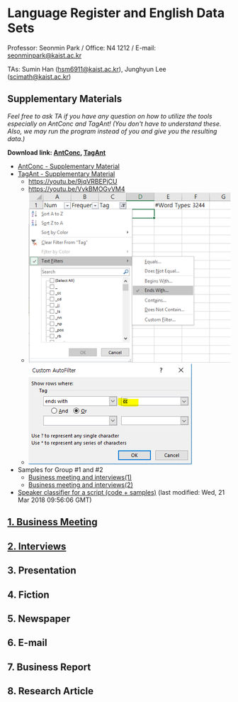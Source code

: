 # Language Register and English Data Sets

Professor: Seonmin Park / Office: N4 1212 / E-mail: seonminpark@kaist.ac.kr

TAs: Sumin Han (hsm6911@kaist.ac.kr), Junghyun Lee (scimath@kaist.ac.kr)

## Supplementary Materials

*Feel free to ask TA if you have any question on how to utilize the tools especially on AntConc and TagAnt! (You don't have to understand these. Also, we may run the program instead of you and give you the resulting data.)*

**Download link: [AntConc](http://www.laurenceanthony.net/software/antconc/), [TagAnt](http://www.laurenceanthony.net/software/tagant/)**

- [AntConc - Supplementary Material](https://github.com/SuminHan/hss302-2018/blob/master/supplementary_material/AntConc_Supplementary.pdf)
- [TagAnt - Supplementary Material](https://github.com/SuminHan/hss302-2018/blob/master/supplementary_material/TagAnt_Supplementary.pdf)
  - https://youtu.be/9jqVRBEPjCU
  - https://youtu.be/VvkBMOGvVM4 
  - ![alt text](https://github.com/SuminHan/hss302-2018/blob/master/supplementary_material/step1.PNG)
  - ![alt text](https://github.com/SuminHan/hss302-2018/blob/master/supplementary_material/step2.PNG)
- Samples for Group #1 and #2
  - [Business meeting and interviews(1)](https://github.com/SuminHan/hss302-2018/raw/master/supplementary_material/Business%20meeting%20%2B%20interview%20samples%201.docx)
  - [Business meeting and interviews(2)](https://github.com/SuminHan/hss302-2018/raw/master/supplementary_material/Business%20meeting%20%2B%20interview%20samples%202.docx)
- [Speaker classifier for a script (code + samples)](https://github.com/SuminHan/hss302-2018/blob/master/speaker_classifier.zip?raw=true) (last modified: Wed, 21 Mar 2018 09:56:06 GMT)

## [1. Business Meeting](https://github.com/SuminHan/hss302-2018/tree/master/1.%20Business%20meeting)

## [2. Interviews](https://github.com/SuminHan/hss302-2018/tree/master/2.%20Interviews)

## 3. Presentation

## 4. Fiction

## 5. Newspaper

## 6. E-mail

## 7. Business Report

## 8. Research Article

